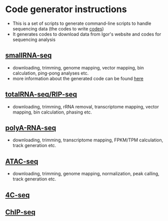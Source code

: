 # Code generator instructions
* This is a set of scripts to generate command-line scripts to handle sequencing data (the codes to write [codes](https://github.com/brianpenghe/Luo_2021_piRNA))
* It generates codes to download data from Igor's website and codes for sequencing analysis

## [smallRNA-seq](https://github.com/brianpenghe/CodeGenerator/blob/master/smallRNA-seq.md)
* downloading, trimming, genome mapping, vector mapping, bin calculation, ping-pong analyses etc.
* more information about the generated code can be found [here](https://github.com/brianpenghe/Luo_2021_piRNA/blob/main/piRNA-seq.md)
## [totalRNA-seq/RIP-seq](https://github.com/brianpenghe/CodeGenerator/blob/master/totalRNA-seq__OR__RIP.md)
* downloading, trimming, rRNA removal, transcriptome mapping, vector mapping, bin calculation, phasing etc.
## [polyA-RNA-seq]()
* downloading, trimming, transcriptome mapping, FPKM/TPM calculation, track generation etc.
## [ATAC-seq]()
* downloading, trimming, genome mapping, normalization, peak calling, track generation etc. 
## [4C-seq]()

## [ChIP-seq](https://github.com/brianpenghe/CodeGenerator/blob/master/ChIP-seq.md)
